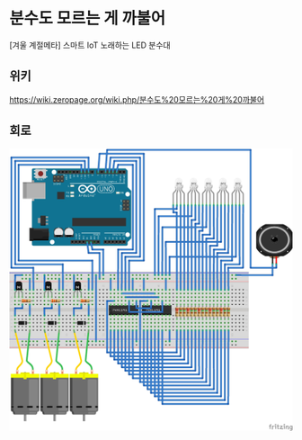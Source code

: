 # 분수도 모르는 게 까불어
[겨울 계절메타] 스마트 IoT 노래하는 LED 분수대

## 위키
https://wiki.zeropage.org/wiki.php/분수도%20모르는%20게%20까불어

## 회로
![Circuit](images/fountain_arduino_shift_register_bb.jpg)
